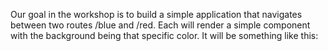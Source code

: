 Our goal in the workshop is to build a simple application that navigates between two routes /blue and /red. Each will render a simple component with the background being that specific color. It will be something like this:
